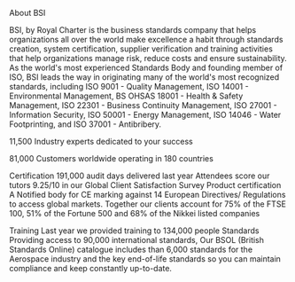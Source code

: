 About BSI

BSI, by Royal Charter is the business standards company that helps organizations all over the world make excellence a habit through standards creation, system certification, supplier verification and training activities that help organizations manage risk, reduce costs and ensure sustainability.
As the world's most experienced Standards Body and founding member of ISO, BSI leads the way in originating many of the world's most recognized standards, including ISO 9001 - Quality Management, ISO 14001 - Environmental Management, BS OHSAS 18001 - Health & Safety Management, ISO 22301 - Business Continuity Management, ISO 27001 - Information Security, ISO 50001 - Energy Management, ISO 14046 - Water Footprinting, and ISO 37001 - Antibribery.

11,500
Industry experts dedicated to your success

81,000
Customers worldwide operating in 180 countries

Certification
191,000 audit days delivered last year Attendees score our tutors 9.25/10 in our Global Client Satisfaction Survey
Product certification
A Notified body for CE marking against 14 European Directives/ Regulations to access global markets.
Together our clients account for
75% of the FTSE 100, 51% of the Fortune 500 and 68% of the Nikkei listed companies

Training
Last year we provided training to 134,000 people
Standards
Providing access to 90,000 international standards, Our BSOL (British Standards Online) catalogue includes than 6,000 standards for the Aerospace industry and the key end-of-life standards so you can maintain compliance and keep constantly
up-to-date.

